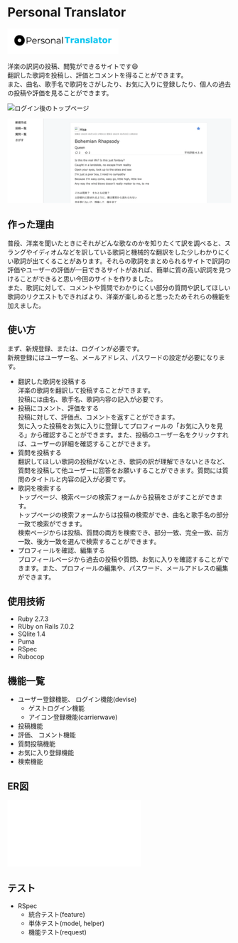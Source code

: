 # Personal Translator
<img src="app/assets/images/Personal-logo.png" width="250px" height="58px">

洋楽の訳詞の投稿、閲覧ができるサイトです:smile:  
翻訳した歌詞を投稿し、評価とコメントを得ることができます。   
また、曲名、歌手名で歌詞をさがしたり、お気に入りに登録したり、個人の過去の投稿や評価を見ることができます。  

![ログイン後のトップページ](app/assets/images/readme1.png)

![投稿詳細ページ](app/assets/images/readme2.png)

##  作った理由
普段、洋楽を聞いたときにそれがどんな歌なのかを知りたくて訳を調べると、スラングやイディオムなどを訳している歌詞と機械的な翻訳をした少しわかりにくい歌詞が出てくることがあります。それらの歌詞をまとめられるサイトで訳詞の評価やユーザーの評価が一目できるサイトがあれば、簡単に質の高い訳詞を見つけることができると思い今回のサイトを作りました。  
また、歌詞に対して、コメントや質問でわかりにくい部分の質問や訳してほしい歌詞のリクエストもできればより、洋楽が楽しめると思ったためそれらの機能を加えました。

##  使い方
まず、新規登録、または、ログインが必要です。  
新規登録にはユーザー名、メールアドレス、パスワードの設定が必要になります。
- 翻訳した歌詞を投稿する  
洋楽の歌詞を翻訳して投稿することができます。  
投稿には曲名、歌手名、歌詞内容の記入が必要です。  
- 投稿にコメント、評価をする  
投稿に対して、評価点、コメントを返すことができます。  
気に入った投稿をお気に入りに登録してプロフィールの「お気に入りを見る」から確認することができます。また、投稿のユーザー名をクリックすれば、ユーザーの詳細を確認することができます。    
- 質問を投稿する  
翻訳してほしい歌詞の投稿がないとき、歌詞の訳が理解できないときなど、質問を投稿して他ユーザーに回答をお願いすることができます。質問には質問のタイトルと内容の記入が必要です。  
- 歌詞を検索する  
トップページ、検索ページの検索フォームから投稿をさがすことができます。  
トップページの検索フォームからは投稿の検索ができ、曲名と歌手名の部分一致で検索ができます。  
検索ページからは投稿、質問の両方を検索でき、部分一致、完全一致、前方一致、後方一致を選んで検索することができます。  
- プロフィールを確認、編集する  
プロフィールページから過去の投稿や質問、お気に入りを確認することができます。また、プロフィールの編集や、パスワード、メールアドレスの編集ができます。  

## 使用技術
- Ruby 2.7.3
- RUby on Rails 7.0.2
- SQlite 1.4
- Puma
- RSpec
- Rubocop

## 機能一覧
- ユーザー登録機能、 ログイン機能(devise)
  - ゲストログイン機能 
  - アイコン登録機能(carrierwave) 
- 投稿機能
- 評価、 コメント機能
- 質問投稿機能
- お気に入り登録機能
- 検索機能

## ER図
![ER図](erd.pdf)

## テスト
- RSpec
  - 統合テスト(feature)
  - 単体テスト(model, helper)
  - 機能テスト(request)

